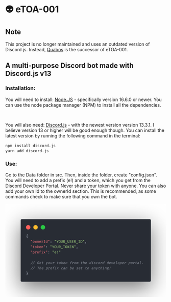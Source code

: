 # 👽 eTOA-001

## Note

This project is no longer maintained and uses an outdated version of Discord.js. Instead, [Quabos](https://github.com/ohmrr/quabos) is the successor of eTOA-001.

## A multi-purpose Discord bot made with Discord.js v13

### Installation:

You will need to install: [Node.JS](https://nodejs.org/en/download) - specifically version 16.6.0 or newer. You can use the node package manager (NPM) to install all the dependencies.

<br />

You will also need: [Discord.js](https://discord.js.org/#/docs/main/stable/general/welcome) - with the newest version version 13.3.1. I believe version 13 or higher will be good enough though. You can install the latest version by running the following command in the terminal:

```
npm install discord.js
yarn add discord.js
```

### Use:

Go to the Data folder in src. Then, inside the folder, create "config.json". You will need to add a prefix (e!) and a token, which you get from the Discord Developer Portal. Never share your token with anyone. You can also add your own Id to the ownerId section. This is recommended, as some commands check to make sure that you own the bot.

<img src="./images/example.png" alt ="example" align="center"/>
